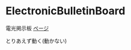 # ElectronicBulletinBoard
電光掲示板
[ページ](https://salieri256.github.io/ElectronicBulletinBoard/)

とりあえず動く(動かない)
